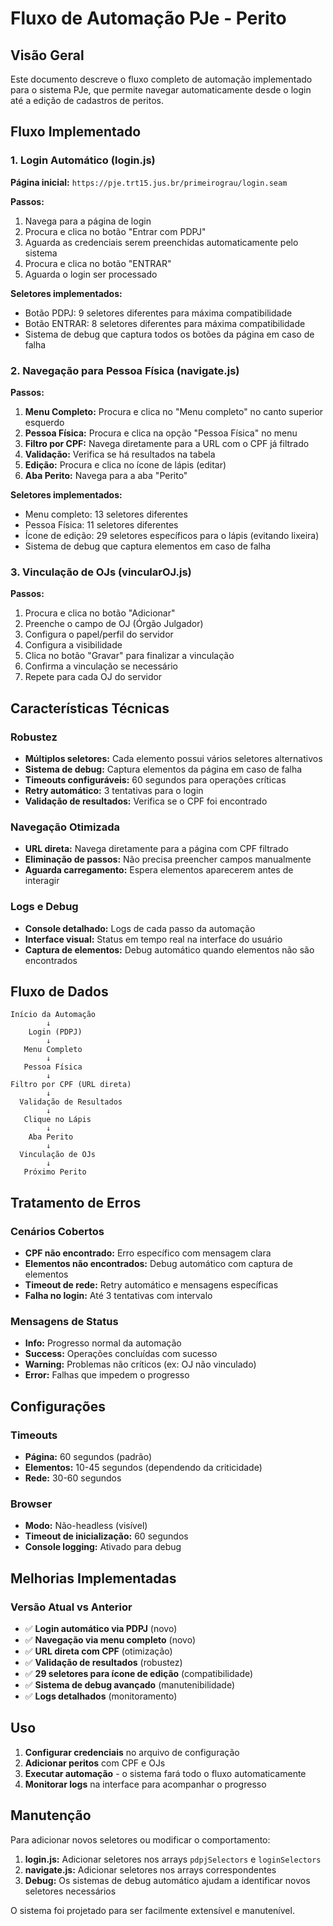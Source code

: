 # Fluxo de Automação PJe - Perito

## Visão Geral

Este documento descreve o fluxo completo de automação implementado para o sistema PJe, que permite navegar automaticamente desde o login até a edição de cadastros de peritos.

## Fluxo Implementado

### 1. Login Automático (login.js)

**Página inicial:** `https://pje.trt15.jus.br/primeirograu/login.seam`

**Passos:**
1. Navega para a página de login
2. Procura e clica no botão "Entrar com PDPJ"
3. Aguarda as credenciais serem preenchidas automaticamente pelo sistema
4. Procura e clica no botão "ENTRAR"
5. Aguarda o login ser processado

**Seletores implementados:**
- Botão PDPJ: 9 seletores diferentes para máxima compatibilidade
- Botão ENTRAR: 8 seletores diferentes para máxima compatibilidade
- Sistema de debug que captura todos os botões da página em caso de falha

### 2. Navegação para Pessoa Física (navigate.js)

**Passos:**
1. **Menu Completo:** Procura e clica no "Menu completo" no canto superior esquerdo
2. **Pessoa Física:** Procura e clica na opção "Pessoa Física" no menu
3. **Filtro por CPF:** Navega diretamente para a URL com o CPF já filtrado
4. **Validação:** Verifica se há resultados na tabela
5. **Edição:** Procura e clica no ícone de lápis (editar)
6. **Aba Perito:** Navega para a aba "Perito"

**Seletores implementados:**
- Menu completo: 13 seletores diferentes
- Pessoa Física: 11 seletores diferentes
- Ícone de edição: 29 seletores específicos para o lápis (evitando lixeira)
- Sistema de debug que captura elementos em caso de falha

### 3. Vinculação de OJs (vincularOJ.js)

**Passos:**
1. Procura e clica no botão "Adicionar"
2. Preenche o campo de OJ (Órgão Julgador)
3. Configura o papel/perfil do servidor
4. Configura a visibilidade
5. Clica no botão "Gravar" para finalizar a vinculação
6. Confirma a vinculação se necessário
7. Repete para cada OJ do servidor

## Características Técnicas

### Robustez
- **Múltiplos seletores:** Cada elemento possui vários seletores alternativos
- **Sistema de debug:** Captura elementos da página em caso de falha
- **Timeouts configuráveis:** 60 segundos para operações críticas
- **Retry automático:** 3 tentativas para o login
- **Validação de resultados:** Verifica se o CPF foi encontrado

### Navegação Otimizada
- **URL direta:** Navega diretamente para a página com CPF filtrado
- **Eliminação de passos:** Não precisa preencher campos manualmente
- **Aguarda carregamento:** Espera elementos aparecerem antes de interagir

### Logs e Debug
- **Console detalhado:** Logs de cada passo da automação
- **Interface visual:** Status em tempo real na interface do usuário
- **Captura de elementos:** Debug automático quando elementos não são encontrados

## Fluxo de Dados

```
Início da Automação
        ↓
    Login (PDPJ)
        ↓
   Menu Completo
        ↓
   Pessoa Física
        ↓
Filtro por CPF (URL direta)
        ↓
  Validação de Resultados
        ↓
   Clique no Lápis
        ↓
    Aba Perito
        ↓
  Vinculação de OJs
        ↓
   Próximo Perito
```

## Tratamento de Erros

### Cenários Cobertos
- **CPF não encontrado:** Erro específico com mensagem clara
- **Elementos não encontrados:** Debug automático com captura de elementos
- **Timeout de rede:** Retry automático e mensagens específicas
- **Falha no login:** Até 3 tentativas com intervalo

### Mensagens de Status
- **Info:** Progresso normal da automação
- **Success:** Operações concluídas com sucesso
- **Warning:** Problemas não críticos (ex: OJ não vinculado)
- **Error:** Falhas que impedem o progresso

## Configurações

### Timeouts
- **Página:** 60 segundos (padrão)
- **Elementos:** 10-45 segundos (dependendo da criticidade)
- **Rede:** 30-60 segundos

### Browser
- **Modo:** Não-headless (visível)
- **Timeout de inicialização:** 60 segundos
- **Console logging:** Ativado para debug

## Melhorias Implementadas

### Versão Atual vs Anterior
- ✅ **Login automático via PDPJ** (novo)
- ✅ **Navegação via menu completo** (novo)
- ✅ **URL direta com CPF** (otimização)
- ✅ **Validação de resultados** (robustez)
- ✅ **29 seletores para ícone de edição** (compatibilidade)
- ✅ **Sistema de debug avançado** (manutenibilidade)
- ✅ **Logs detalhados** (monitoramento)

## Uso

1. **Configurar credenciais** no arquivo de configuração
2. **Adicionar peritos** com CPF e OJs
3. **Executar automação** - o sistema fará todo o fluxo automaticamente
4. **Monitorar logs** na interface para acompanhar o progresso

## Manutenção

Para adicionar novos seletores ou modificar o comportamento:

1. **login.js:** Adicionar seletores nos arrays `pdpjSelectors` e `loginSelectors`
2. **navigate.js:** Adicionar seletores nos arrays correspondentes
3. **Debug:** Os sistemas de debug automático ajudam a identificar novos seletores necessários

O sistema foi projetado para ser facilmente extensível e manutenível.